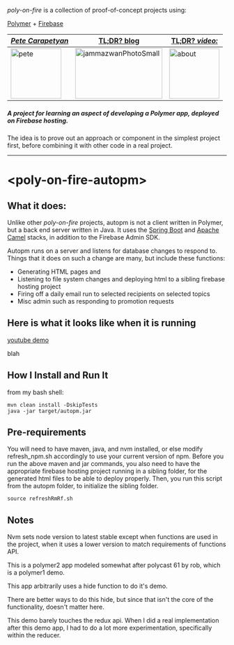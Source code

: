 *poly-on-fire* is a collection of proof-of-concept projects using:

 [Polymer](href="https://www.polymer-project.org/") + [Firebase](href="https://firebase.google.com/")

|[**_Pete Carapetyan_**](http://appwriter.com)|  [TL;DR? blog](https://betterologist.net/2018/04/poly-on-fire-polymer-on-firebase/) |[TL;DR? _video:_](https://youtu.be/P9DwkqqUxNs)|
| --- | --- | --- |
|<a href="http://appwriter.com"><img class="style-svg" src="https://betterologist.net/wp-content/uploads/2016/05/pete-300x297.jpg" alt="pete" width="116" height="115" /></a>|<a href="https://betterologist.net/2018/04/poly-on-fire-polymer-on-firebase/" ><img class="style-svg" src="http://docs.datafundamentals.com/txt.png" alt="jammazwanPhotoSmall" width="200" height="116" /></a>|<a href="https://youtu.be/P9DwkqqUxNs"><img class="style-svg" src="https://betterologist.net/wp-content/uploads/2016/05/jamzVid1.png" alt="about" width="115" height="115" /></a>|


##### A project for learning an aspect of developing a Polymer app, deployed on Firebase hosting.

The idea is to prove out an approach or component in the simplest project first, before combining it with other code in a real project.

----

# \<poly-on-fire-autopm\>

## What it does:

Unlike other *poly-on-fire* projects, autopm is not a client written in Polymer, but a back end server written in Java.
It uses the [Spring Boot](https://projects.spring.io/spring-boot/) and [Apache Camel](http://camel.apache.org/) stacks, in addition to the Firebase Admin SDK.

Autopm runs on a server and listens for database changes to respond to. Things that it does on such a change are many, 
but include these functions:

* Generating HTML pages and 
* Listening to file system changes and deploying html to a sibling firebase hosting project
* Firing off a daily email run to selected recipients on selected topics
* Misc admin such as responding to promotion requests


## Here is what it looks like when it is running

[youtube demo](blah)

blah

## How I Install and Run It

from my bash shell:

```
mvn clean install -DskipTests
java -jar target/autopm.jar
```



## Pre-requirements

You will need to have maven, java, and nvm installed, or else modify refresh_npm.sh accordingly to use your current version of npm. 
Before you run the above maven and jar commands, you also need to have the appropriate firebase hosting project running in a sibling folder, for the generated html files to be able to deploy properly.
Then, you run this script from the autopm folder, to initialize the sibling folder.

```
source refreshRmRf.sh
```

## Notes

Nvm sets node version to latest stable except when functions are used in the project, when it uses a lower version to match requirements of functions API.

This is a polymer2 app modeled somewhat after polycast 61 by rob, which is a polymer1 demo.

This app arbitrarily uses a hide function to do it's demo.

There are better ways to do this hide, but since that isn't the core of the functionality, doesn't matter here.

This demo barely touches the redux api. When I did a real implementation after this demo app, I had to do a lot more experimentation, specifically within the reducer.
